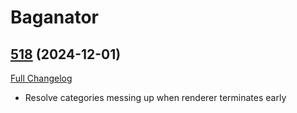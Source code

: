 # Baganator

## [518](https://github.com/Baganator/Baganator/tree/518) (2024-12-01)
[Full Changelog](https://github.com/Baganator/Baganator/compare/517...518) 

- Resolve categories messing up when renderer terminates early  
